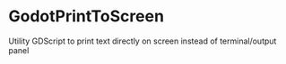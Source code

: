 # GodotPrintToScreen
Utility GDScript to print text directly on screen instead of terminal/output panel
